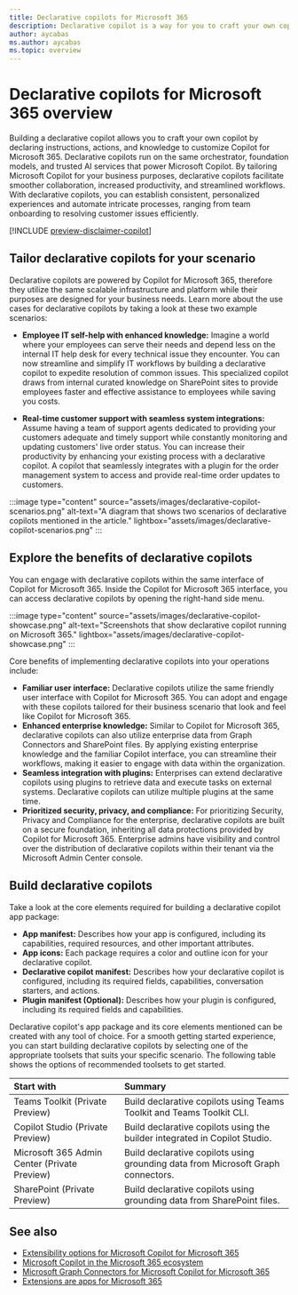 ```yaml
---
title: Declarative copilots for Microsoft 365
description: Declarative copilot is a way for you to craft your own copilot by declaring instructions, actions, and knowledge to customize Copilot for Microsoft 365.
author: aycabas
ms.author: aycabas
ms.topic: overview
---
```


# Declarative copilots for Microsoft 365 overview

Building a declarative copilot allows you to craft your own copilot by declaring instructions, actions, and knowledge to customize Copilot for Microsoft 365. Declarative copilots run on the same orchestrator, foundation models, and trusted AI services that power Microsoft Copilot. By tailoring Microsoft Copilot for your business purposes, declarative copilots facilitate smoother collaboration, increased productivity, and streamlined workflows. With declarative copilots, you can establish consistent, personalized experiences and automate intricate processes, ranging from team onboarding to resolving customer issues efficiently.

[!INCLUDE [preview-disclaimer-copilot](includes/preview-disclaimer-copilot.md)]

## Tailor declarative copilots for your scenario

Declarative copilots are powered by Copilot for Microsoft 365, therefore they utilize the same scalable infrastructure and platform while their purposes are designed for your business needs. Learn more about the use cases for declarative copilots by taking a look at these two example scenarios:

- **Employee IT self-help with enhanced knowledge:** Imagine a world where your employees can serve their needs and depend less on the internal IT help desk for every technical issue they encounter. You can now streamline and simplify IT workflows by building a declarative copilot to expedite resolution of common issues. This specialized copilot draws from internal curated knowledge on SharePoint sites to provide employees faster and effective assistance to employees while saving you costs.

- **Real-time customer support with seamless system integrations:** Assume having a team of support agents dedicated to providing your customers adequate and timely support while constantly monitoring and updating customers' live order status. You can increase their productivity by enhancing your existing process with a declarative copilot. A copilot that seamlessly integrates with a plugin for the order management system to access and provide real-time order updates to customers.

:::image type="content" source="assets/images/declarative-copilot-scenarios.png" alt-text="A diagram that shows two scenarios of declarative copilots mentioned in the article." lightbox="assets/images/declarative-copilot-scenarios.png" :::

## Explore the benefits of declarative copilots

You can engage with declarative copilots within the same interface of Copilot for Microsoft 365. Inside the Copilot for Microsoft 365 interface, you can access declarative copilots by opening the right-hand side menu.

:::image type="content" source="assets/images/declarative-copilot-showcase.png" alt-text="Screenshots that show declarative copilot running on Microsoft 365." lightbox="assets/images/declarative-copilot-showcase.png" :::

Core benefits of implementing declarative copilots into your operations include:

- **Familiar user interface:** Declarative copilots utilize the same friendly user interface with Copilot for Microsoft 365. You can adopt and engage with these copilots tailored for their business scenario that look and feel like Copilot for Microsoft 365.
- **Enhanced enterprise knowledge:** Similar to Copilot for Microsoft 365, declarative copilots can also utilize enterprise data from Graph Connectors and SharePoint files. By applying existing enterprise knowledge and the familiar Copilot interface, you can streamline their workflows, making it easier to engage with data within the organization.
- **Seamless integration with plugins:** Enterprises can extend declarative copilots using plugins to retrieve data and execute tasks on external systems. Declarative copilots can utilize multiple plugins at the same time.
- **Prioritized security, privacy, and compliance:** For prioritizing Security, Privacy and Compliance for the enterprise, declarative copilots are built on a secure foundation, inheriting all data protections provided by Copilot for Microsoft 365. Enterprise admins have visibility and control over the distribution of declarative copilots within their tenant via the Microsoft Admin Center console.

## Build declarative copilots

Take a look at the core elements required for building a declarative copilot app package:

- **App manifest:** Describes how your app is configured, including its capabilities, required resources, and other important attributes.
- **App icons:** Each package requires a color and outline icon for your declarative copilot.
- **Declarative copilot manifest:** Describes how your declarative copilot is configured, including its required fields, capabilities, conversation starters, and actions.
- **Plugin manifest (Optional):** Describes how your plugin is configured, including its required fields and capabilities.

Declarative copilot's app package and its core elements mentioned can be created with any tool of choice. For a smooth getting started experience, you can start building declarative copilots by selecting one of the appropriate toolsets that suits your specific scenario. The following table shows the options of recommended toolsets to get started.

| **Start with** | **Summary** |
|:------------|:------------|
| Teams Toolkit (Private Preview) | Build declarative copilots using Teams Toolkit and Teams Toolkit CLI. |
| Copilot Studio (Private Preview) | Build declarative copilots using the builder integrated in Copilot Studio. |
| Microsoft 365 Admin Center (Private Preview) | Build declarative copilots using grounding data from Microsoft Graph connectors. |
| SharePoint (Private Preview) | Build declarative copilots using grounding data from SharePoint files. |

## See also

- [Extensibility options for Microsoft Copilot for Microsoft 365](decision-guide.md)
- [Microsoft Copilot in the Microsoft 365 ecosystem](ecosystem.md)
- [Microsoft Graph Connectors for Microsoft Copilot for Microsoft 365](overview-graph-connector.md)
- [Extensions are apps for Microsoft 365](extensions-are-apps.md)